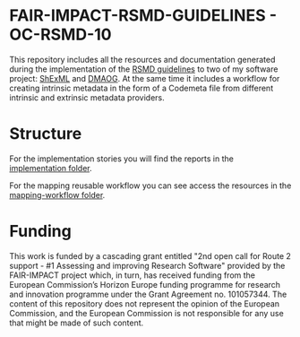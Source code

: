 # FAIR-IMPACT-RSMD-GUIDELINES - OC-RSMD-10
This repository includes all the resources and documentation generated during the implementation of the [RSMD guidelines](https://zenodo.org/records/10786147) to two of my software project: [ShExML](https://github.com/herminiogg/ShExML) and [DMAOG](https://github.com/herminiogg/dmaog). At the same time it includes a workflow for creating intrinsic metadata in the form of a Codemeta file from different intrinsic and extrinsic metadata providers.

# Structure
For the implementation stories you will find the reports in the [implementation folder](implementation).

For the mapping reusable workflow you can see access the resources in the [mapping-workflow folder](mapping-workflow).

# Funding
This work is funded by a cascading grant entitled "2nd open call for Route 2 support - #1 Assessing and improving Research Software" provided by the FAIR-IMPACT project which, in turn, has received funding from the European Commission’s Horizon Europe funding programme for research and innovation programme under the Grant Agreement no. 101057344. The content of this repository does not represent the opinion of the European Commission, and the European Commission is not responsible for any use that might be made of such content.

